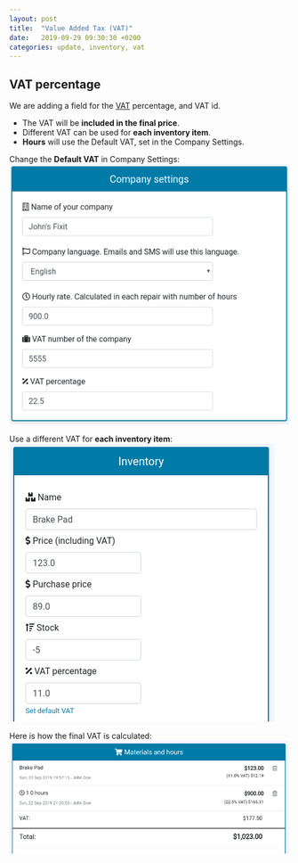 ```yaml
---
layout: post
title:  "Value Added Tax (VAT)"
date:   2019-09-29 09:30:30 +0200
categories: update, inventory, vat
---
```


## VAT percentage


We are adding a field for the <a href="https://en.wikipedia.org/wiki/Value-added_tax" target="_blank">VAT</a> percentage, and VAT id.


* The VAT will be **included in the final price**.
* Different VAT can be used for **each inventory item**.
* **Hours** will use the Default VAT, set in the Company Settings.


Change the **Default VAT** in Company Settings:
![VAT](/assets/vat_default.png "Default VAT")


Use a different VAT for **each inventory item**:
![VAT inventory](/assets/vat_inventory.png "VAT Inventory")


Here is how the final VAT is calculated:
![VAT material](/assets/vat_material.png "vat material")
